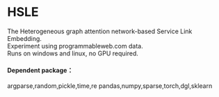 # HSLE
The Heterogeneous graph attention network-based Service Link Embedding.<br>
Experiment using programmableweb.com data.<br>
Runs on windows and linux, no GPU required.<br>

#### Dependent package：
argparse,random,pickle,time,re
pandas,numpy,sparse,torch,dgl,sklearn
